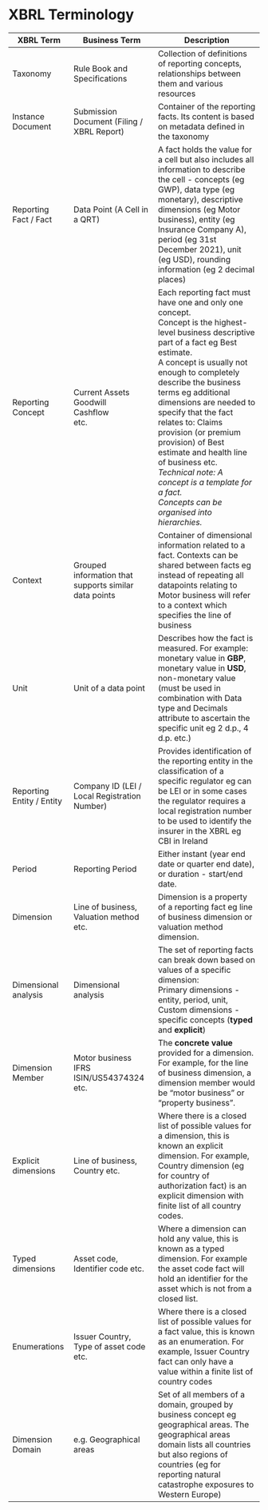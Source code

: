 # XBRL Terminology

| **XBRL Term**             | **Business Term**                                      | **Description**                                              |
| ------------------------- | ------------------------------------------------------ | ------------------------------------------------------------ |
| Taxonomy                  | Rule Book and Specifications                           | Collection of definitions of reporting concepts, relationships between them and various resources |
| Instance Document         | Submission Document (Filing / XBRL Report)             | Container of the reporting facts. Its content is based on metadata defined in the taxonomy |
| Reporting Fact / Fact     | Data Point (A Cell in a QRT)                           | A fact holds the value for a cell but also includes all information to describe the cell - concepts (eg GWP), data type (eg monetary), descriptive dimensions (eg Motor business), entity (eg Insurance Company A), period (eg 31st December 2021), unit (eg USD), rounding information (eg 2 decimal places) |
| Reporting Concept         | Current Assets<br/>Goodwill<br/>Cashflow<br/>etc.      | Each reporting fact must have one and only one concept.<br/>Concept is the highest-level business descriptive part of a fact eg Best estimate. <br/>A concept is usually not enough to completely describe the business terms eg additional dimensions are needed to specify that the fact relates to: Claims provision (or premium provision) of Best estimate and health line of business etc. <br/>*Technical note: A concept is a template for a fact.*<br/>*Concepts can be organised into hierarchies.* |
| Context                   | Grouped information that supports similar data points  | Container of dimensional information related to a fact. Contexts can be shared between facts eg instead of repeating all datapoints relating to Motor business will refer to a context which specifies the line of business |
| Unit                      | Unit of a data point                                   | Describes how the fact is measured. For example: monetary value in **GBP**, monetary value in **USD**, non-monetary value (must be used in combination with Data type and Decimals attribute to ascertain the specific unit eg 2 d.p., 4 d.p. etc.) |
| Reporting Entity / Entity | Company ID (LEI / Local Registration Number)           | Provides identification of the reporting entity in the classification of a specific regulator eg can be LEI or in some cases the regulator requires a local registration number to be used to identify the insurer in the XBRL eg CBI in Ireland |
| Period                    | Reporting Period                                       | Either instant (year end date or quarter end date), or duration - start/end date. |
| Dimension                 | Line of business, Valuation method etc.                | Dimension is a property of a reporting fact eg line of business dimension or valuation method dimension. |
| Dimensional analysis      | Dimensional analysis                                   | The set of reporting facts can break down based on values of a specific dimension:<br/>Primary dimensions - entity, period, unit, Custom dimensions - specific concepts (**typed** and **explicit**) |
| Dimension Member          | Motor business<br/> IFRS</br> ISIN/US54374324<br/>etc. | The **concrete value** provided for a dimension. For example, for the line of business dimension, a dimension member would be “motor business” or “property business”. |
| Explicit dimensions       | Line of business, Country etc.                         | Where there is a closed list of possible values for a dimension, this is known an explicit dimension. For example, Country dimension (eg for country of authorization fact) is an explicit dimension with finite list of all country codes. |
| Typed dimensions          | Asset code, Identifier code etc.                       | Where a dimension can hold any value, this is known as a typed dimension. For example the asset code fact will hold an identifier for the asset which is not from a closed list. |
| Enumerations              | Issuer Country, Type of asset code etc.                | Where there is a closed list of possible values for a fact value, this is known as an enumeration. For example, Issuer Country fact can only have a value within a finite list of country codes |
| Dimension Domain          | e.g. Geographical areas                                | Set of all members of a domain, grouped by business concept eg geographical areas. The geographical areas domain lists all countries but also regions of countries (eg for reporting natural catastrophe exposures to Western Europe) |

